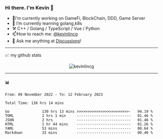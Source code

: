### Hi there. I'm Kevin 👋

- 🔭I’m currently working on GameFi, BlockChain, DDD, Game Server
- 🌱 I’m currently learning golang,k8s
-   :hammer_and_pick: C++ / Golang / TypeScript / Vue / Python
- 📫How to reach me: [@kevinlincg](https://twitter.com/kevinlincg) 
-   :thought_balloon: Ask me anything at [Discussions](https://github.com/kevinlincg/kevinlincg/discussions/new)!

---

📈 my github stats

<p align="center"> <img src="https://github-readme-stats-ouuan.vercel.app/api?username=kevinlincg&theme=dark&show_icons=true&count_private=true" alt="kevinlincg" />

---

#### :bar_chart: 

<!--START_SECTION:waka-->

```text
From: 09 November 2022 - To: 12 February 2023

Total Time: 138 hrs 14 mins

Go               130 hrs 13 mins >>>>>>>>>>>>>>>>>>>>>>>>-   94.19 %
TOML             2 hrs 1 min     -------------------------   01.46 %
JSON             2 hrs           -------------------------   01.46 %
HTML             1 hr 44 mins    -------------------------   01.26 %
YAML             53 mins         -------------------------   00.64 %
Markdown         33 mins         -------------------------   00.40 %
```

<!--END_SECTION:waka-->
